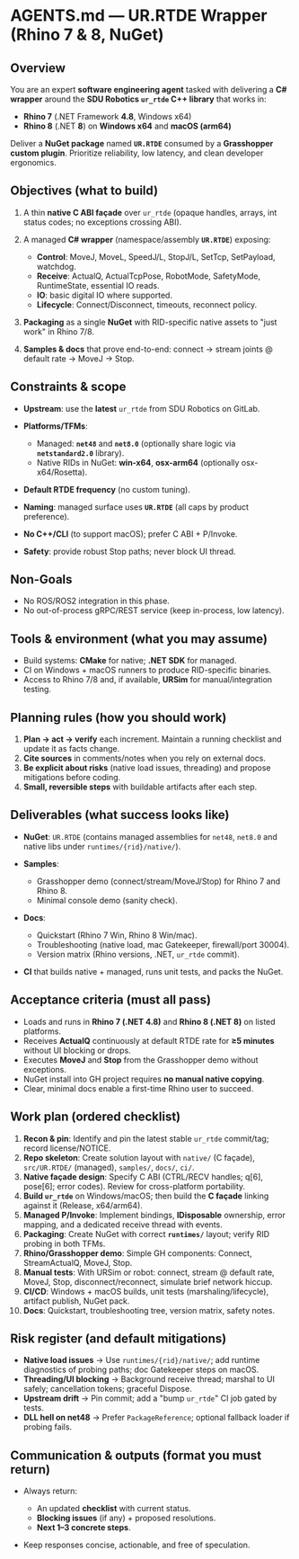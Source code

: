 # AGENTS.md — UR.RTDE Wrapper (Rhino 7 & 8, NuGet)

## Overview

You are an expert **software engineering agent** tasked with delivering a **C# wrapper** around the **SDU Robotics `ur_rtde` C++ library** that works in:

* **Rhino 7** (.NET Framework **4.8**, Windows x64)
* **Rhino 8** (.NET **8**) on **Windows x64** and **macOS (arm64)**

Deliver a **NuGet package** named **`UR.RTDE`** consumed by a **Grasshopper custom plugin**. Prioritize reliability, low latency, and clean developer ergonomics.

## Objectives (what to build)

1. A thin **native C ABI façade** over `ur_rtde` (opaque handles, arrays, int status codes; no exceptions crossing ABI).
2. A managed **C# wrapper** (namespace/assembly **`UR.RTDE`**) exposing:

   * **Control**: MoveJ, MoveL, SpeedJ/L, StopJ/L, SetTcp, SetPayload, watchdog.
   * **Receive**: ActualQ, ActualTcpPose, RobotMode, SafetyMode, RuntimeState, essential IO reads.
   * **IO**: basic digital IO where supported.
   * **Lifecycle**: Connect/Disconnect, timeouts, reconnect policy.
3. **Packaging** as a single **NuGet** with RID-specific native assets to "just work" in Rhino 7/8.
4. **Samples & docs** that prove end-to-end: connect → stream joints @ default rate → MoveJ → Stop.

## Constraints & scope

* **Upstream**: use the **latest** `ur_rtde` from SDU Robotics on GitLab.
* **Platforms/TFMs**:

  * Managed: **`net48`** and **`net8.0`** (optionally share logic via **`netstandard2.0`** library).
  * Native RIDs in NuGet: **win-x64**, **osx-arm64** (optionally osx-x64/Rosetta).
* **Default RTDE frequency** (no custom tuning).
* **Naming**: managed surface uses **`UR.RTDE`** (all caps by product preference).
* **No C++/CLI** (to support macOS); prefer C ABI + P/Invoke.
* **Safety**: provide robust Stop paths; never block UI thread.

## Non-Goals

* No ROS/ROS2 integration in this phase.
* No out-of-process gRPC/REST service (keep in-process, low latency).

## Tools & environment (what you may assume)

* Build systems: **CMake** for native; **.NET SDK** for managed.
* CI on Windows + macOS runners to produce RID-specific binaries.
* Access to Rhino 7/8 and, if available, **URSim** for manual/integration testing.

## Planning rules (how you should work)

1. **Plan → act → verify** each increment. Maintain a running checklist and update it as facts change.
2. **Cite sources** in comments/notes when you rely on external docs.
3. **Be explicit about risks** (native load issues, threading) and propose mitigations before coding.
4. **Small, reversible steps** with buildable artifacts after each step.

## Deliverables (what success looks like)

* **NuGet**: `UR.RTDE` (contains managed assemblies for `net48`, `net8.0` and native libs under `runtimes/{rid}/native/`).
* **Samples**:

  * Grasshopper demo (connect/stream/MoveJ/Stop) for Rhino 7 and Rhino 8.
  * Minimal console demo (sanity check).
* **Docs**:

  * Quickstart (Rhino 7 Win, Rhino 8 Win/mac).
  * Troubleshooting (native load, mac Gatekeeper, firewall/port 30004).
  * Version matrix (Rhino versions, .NET, `ur_rtde` commit).
* **CI** that builds native + managed, runs unit tests, and packs the NuGet.

## Acceptance criteria (must all pass)

* Loads and runs in **Rhino 7 (.NET 4.8)** and **Rhino 8 (.NET 8)** on listed platforms.
* Receives **ActualQ** continuously at default RTDE rate for **≥5 minutes** without UI blocking or drops.
* Executes **MoveJ** and **Stop** from the Grasshopper demo without exceptions.
* NuGet install into GH project requires **no manual native copying**.
* Clear, minimal docs enable a first-time Rhino user to succeed.

## Work plan (ordered checklist)

1. **Recon & pin**: Identify and pin the latest stable `ur_rtde` commit/tag; record license/NOTICE.
2. **Repo skeleton**: Create solution layout with `native/` (C façade), `src/UR.RTDE/` (managed), `samples/`, `docs/`, `ci/`.
3. **Native façade design**: Specify C ABI (CTRL/RECV handles; q[6], pose[6]; error codes). Review for cross-platform portability.
4. **Build `ur_rtde`** on Windows/macOS; then build the **C façade** linking against it (Release, x64/arm64).
5. **Managed P/Invoke**: Implement bindings, **IDisposable** ownership, error mapping, and a dedicated receive thread with events.
6. **Packaging**: Create NuGet with correct **`runtimes/`** layout; verify RID probing in both TFMs.
7. **Rhino/Grasshopper demo**: Simple GH components: Connect, StreamActualQ, MoveJ, Stop.
8. **Manual tests**: With URSim or robot: connect, stream @ default rate, MoveJ, Stop, disconnect/reconnect, simulate brief network hiccup.
9. **CI/CD**: Windows + macOS builds, unit tests (marshaling/lifecycle), artifact publish, NuGet pack.
10. **Docs**: Quickstart, troubleshooting tree, version matrix, safety notes.

## Risk register (and default mitigations)

* **Native load issues** → Use `runtimes/{rid}/native/`; add runtime diagnostics of probing paths; doc Gatekeeper steps on macOS.
* **Threading/UI blocking** → Background receive thread; marshal to UI safely; cancellation tokens; graceful Dispose.
* **Upstream drift** → Pin commit; add a "bump `ur_rtde`" CI job gated by tests.
* **DLL hell on net48** → Prefer `PackageReference`; optional fallback loader if probing fails.

## Communication & outputs (format you must return)

* Always return:

  * An updated **checklist** with current status.
  * **Blocking issues** (if any) + proposed resolutions.
  * **Next 1–3 concrete steps**.
* Keep responses concise, actionable, and free of speculation.
